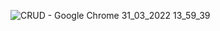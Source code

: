 ![CRUD - Google Chrome 31_03_2022 13_59_39](https://user-images.githubusercontent.com/98280362/160996947-b2d99a9e-e2bf-4600-8d5a-9d1f39db58a6.png)